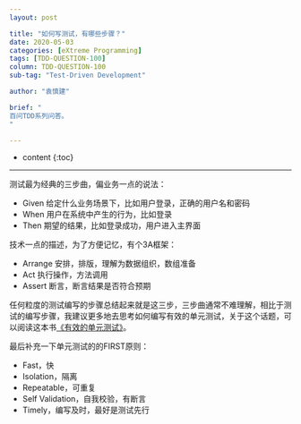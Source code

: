 ```yaml
---
layout: post

title: "如何写测试，有哪些步骤？"
date: 2020-05-03
categories: [eXtreme Programming]
tags: [TDD-QUESTION-100]
column: TDD-QUESTION-100
sub-tag: "Test-Driven Development"

author: "袁慎建"

brief: "
百问TDD系列问答。
"

---
```


* content
{:toc}

---

测试最为经典的三步曲，偏业务一点的说法：

*   Given 给定什么业务场景下，比如用户登录，正确的用户名和密码
*   When 用户在系统中产生的行为，比如登录
*   Then 期望的结果，比如登录成功，用户进入主界面

技术一点的描述，为了方便记忆，有个3A框架：

*   Arrange 安排，排版，理解为数据组织，数组准备
*   Act 执行操作，方法调用
*   Assert 断言，断言结果是否符合预期

任何粒度的测试编写的步骤总结起来就是这三步，三步曲通常不难理解，相比于测试的编写步骤，我建议更多地去思考如何编写有效的单元测试，关于这个话题，可以阅读这本书[《有效的单元测试》](https://book.douban.com/subject/26364867/)。

最后补充一下单元测试的的FIRST原则：

*   Fast，快
*   Isolation，隔离
*   Repeatable，可重复
*   Self Validation，自我校验，有断言
*   Timely，编写及时，最好是测试先行
